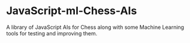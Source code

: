 # JavaScript-ml-Chess-AIs
A library of JavaScript AIs for Chess along with some Machine Learning tools for testing and improving them.
